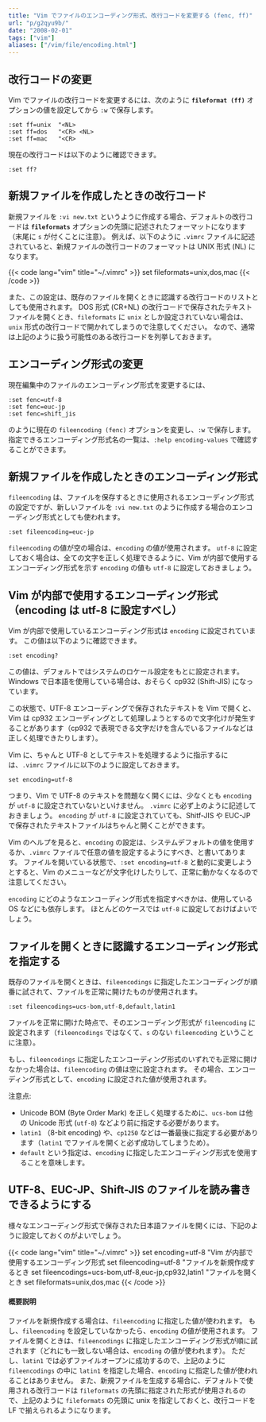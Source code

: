 ```yaml
---
title: "Vim でファイルのエンコーディング形式、改行コードを変更する (fenc, ff)"
url: "p/g2qyu9b/"
date: "2008-02-01"
tags: ["vim"]
aliases: ["/vim/file/encoding.html"]
---
```



改行コードの変更
----

Vim でファイルの改行コードを変更するには、次のように **`fileformat (ff)`** オプションの値を設定してから `:w` で保存します。

```vim
:set ff=unix  "<NL>
:set ff=dos   "<CR> <NL>
:set ff=mac   "<CR>
```

現在の改行コードは以下のように確認できます。

```vim
:set ff?
```


新規ファイルを作成したときの改行コード
----

新規ファイルを `:vi new.txt` というように作成する場合、デフォルトの改行コードは **`fileformats`** オプションの先頭に記述されたフォーマットになります（末尾に `s` が付くことに注意）。
例えば、以下のように `.vimrc` ファイルに記述されていると、新規ファイルの改行コードのフォーマットは UNIX 形式 (NL) になります。

{{< code lang="vim" title="~/.vimrc" >}}
set fileformats=unix,dos,mac
{{< /code >}}

また、この設定は、既存のファイルを開くときに認識する改行コードのリストとしても使用されます。
DOS 形式 (CR+NL) の改行コードで保存されたテキストファイルを開くとき、`fileformats` に `unix` としか設定されていない場合は、`unix` 形式の改行コードで開かれてしまうので注意してください。
なので、通常は上記のように扱う可能性のある改行コードを列挙しておきます。


エンコーディング形式の変更
----

現在編集中のファイルのエンコーディング形式を変更するには、

```vim
:set fenc=utf-8
:set fenc=euc-jp
:set fenc=shift_jis
```

のように現在の `fileencoding (fenc)` オプションを変更し、`:w` で保存します。
指定できるエンコーディング形式名の一覧は、`:help encoding-values` で確認することができます。


新規ファイルを作成したときのエンコーディング形式
----

`fileencoding` は、ファイルを保存するときに使用されるエンコーディング形式の設定ですが、新しいファイルを `:vi new.txt` のように作成する場合のエンコーディング形式としても使われます。

```vim
:set fileencoding=euc-jp
```

`fileencoding` の値が空の場合は、`encoding` の値が使用されます。
`utf-8` に設定しておく場合は、全ての文字を正しく処理できるように、Vim が内部で使用するエンコーディング形式を示す `encoding` の値も `utf-8` に設定しておきましょう。


Vim が内部で使用するエンコーディング形式（encoding は utf-8 に設定すべし）
----

Vim が内部で使用しているエンコーディング形式は `encoding` に設定されています。
この値は以下のように確認できます。

```vim
:set encoding?
```

この値は、デフォルトではシステムのロケール設定をもとに設定されます。
Windows で日本語を使用している場合は、おそらく cp932 (Shift-JIS) になっています。

この状態で、UTF-8 エンコーディングで保存されたテキストを Vim で開くと、Vim は cp932 エンコーディングとして処理しようとするので文字化けが発生することがあります（cp932 で表現できる文字だけを含んでいるファイルなどは正しく処理できたりします）。

Vim に、ちゃんと UTF-8 としてテキストを処理するように指示するには、`.vimrc` ファイルに以下のように設定しておきます。

```vim
set encoding=utf-8
```

つまり、Vim で UTF-8 のテキストを問題なく開くには、少なくとも `encoding` が `utf-8` に設定されていないといけません。
`.vimrc` に必ず上のように記述しておきましょう。
`encoding` が `utf-8` に設定されていても、Shitf-JIS や EUC-JP で保存されたテキストファイルはちゃんと開くことができます。

Vim のヘルプを見ると、`encoding` の設定は、システムデフォルトの値を使用するか、`.vimrc` ファイルで任意の値を設定するようにすべき、と書いてあります。
ファイルを開いている状態で、`:set encoding=utf-8` と動的に変更しようとすると、Vim のメニューなどが文字化けしたりして、正常に動かなくなるので注意してください。

`encoding` にどのようなエンコーディング形式を指定すべきかは、使用している OS などにも依存します。
ほとんどのケースでは `utf-8` に設定しておけばよいでしょう。


ファイルを開くときに認識するエンコーディング形式を指定する
----

既存のファイルを開くときは、`fileencodings` に指定したエンコーディングが順番に試されて、ファイルを正常に開けたものが使用されます。

```vim
:set fileencodings=ucs-bom,utf-8,default,latin1
```

ファイルを正常に開けた時点で、そのエンコーディング形式が `fileencoding` に設定されます（`fileencodings` ではなくて、`s` のない `fileencoding` ということに注意）。

もし、`fileencodings` に指定したエンコーディング形式のいずれでも正常に開けなかった場合は、`fileencoding` の値は空に設定されます。
その場合、エンコーディング形式として、`encoding` に設定された値が使用されます。

注意点:

- Unicode BOM (Byte Order Mark) を正しく処理するために、`ucs-bom` は他の Unicode 形式 (`utf-8`) などより前に指定する必要があります。
- `latin1` （8-bit encoding) や、`cp1250` などは一番最後に指定する必要があります（`latin1` でファイルを開くと必ず成功してしまうため）。
- `default` という指定は、`encoding` に指定したエンコーディング形式を使用することを意味します。


UTF-8、EUC-JP、Shift-JIS のファイルを読み書きできるようにする
----

様々なエンコーディング形式で保存された日本語ファイルを開くには、下記のように設定しておくのがよいでしょう。

{{< code lang="vim" title="~/.vimrc" >}}
set encoding=utf-8  "Vim が内部で使用するエンコーディング形式
set fileencoding=utf-8  "ファイルを新規作成するとき
set fileencodings=ucs-bom,utf-8,euc-jp,cp932,latin1  "ファイルを開くとき
set fileformats=unix,dos,mac
{{< /code >}}

#### 概要説明

ファイルを新規作成する場合は、`fileencoding` に指定した値が使われます。
もし、`fileencoding` を設定していなかったら、`encoding` の値が使用されます。
ファイルを開くときは、`fileencodings` に指定したエンコーディング形式が順に試されます（どれにも一致しない場合は、`encoding` の値が使われます）。
ただし、`latin1` では必ずファイルオープンに成功するので、上記のように `fileencodings` の中に `latin1` を指定した場合、`encoding` に指定した値が使われることはありません。
また、新規ファイルを生成する場合に、デフォルトで使用される改行コードは `fileformats` の先頭に指定された形式が使用されるので、上記のように `fileformats` の先頭に unix を指定しておくと、改行コードを LF で揃えられるようになります。

